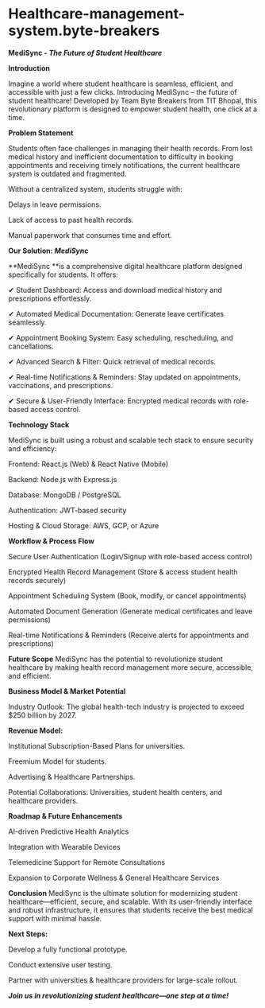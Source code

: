 # Healthcare-management-system.byte-breakers

**MediSync - _The Future of Student Healthcare_**


**Introduction**

Imagine a world where student healthcare is seamless, efficient, and accessible with just a few clicks. Introducing MediSync – the future of student healthcare! Developed by Team Byte Breakers from TIT Bhopal, this revolutionary platform is designed to empower student health, one click at a time.



**Problem Statement**

Students often face challenges in managing their health records. From lost medical history and inefficient documentation to difficulty in booking appointments and receiving timely notifications, the current healthcare system is outdated and fragmented.

Without a centralized system, students struggle with:

Delays in leave permissions.

Lack of access to past health records.

Manual paperwork that consumes time and effort.



 **Our Solution: _MediSync_**

**MediSync **is a comprehensive digital healthcare platform designed specifically for students. It offers:

✔ Student Dashboard: Access and download medical history and prescriptions effortlessly.

✔ Automated Medical Documentation: Generate leave certificates seamlessly.

✔ Appointment Booking System: Easy scheduling, rescheduling, and cancellations.

✔ Advanced Search & Filter: Quick retrieval of medical records.

✔ Real-time Notifications & Reminders: Stay updated on appointments, vaccinations, and prescriptions.

✔ Secure & User-Friendly Interface: Encrypted medical records with role-based access control.



**Technology Stack**

MediSync is built using a robust and scalable tech stack to ensure security and efficiency:

Frontend: React.js (Web) & React Native (Mobile)

Backend: Node.js with Express.js

Database: MongoDB / PostgreSQL

Authentication: JWT-based security

Hosting & Cloud Storage: AWS, GCP, or Azure



**Workflow & Process Flow**

Secure User Authentication (Login/Signup with role-based access control)

Encrypted Health Record Management (Store & access student health records securely)

Appointment Scheduling System (Book, modify, or cancel appointments)

Automated Document Generation (Generate medical certificates and leave permissions)

Real-time Notifications & Reminders (Receive alerts for appointments and prescriptions)



**Future Scope**
MediSync has the potential to revolutionize student healthcare by making health record management more secure, accessible, and efficient.



**Business Model & Market Potential**

Industry Outlook: The global health-tech industry is projected to exceed $250 billion by 2027.



**Revenue Model:**

Institutional Subscription-Based Plans for universities.

Freemium Model for students.

Advertising & Healthcare Partnerships.

Potential Collaborations: Universities, student health centers, and healthcare providers.



**Roadmap & Future Enhancements**

AI-driven Predictive Health Analytics

Integration with Wearable Devices

Telemedicine Support for Remote Consultations

Expansion to Corporate Wellness & General Healthcare Services



**Conclusion**
MediSync is the ultimate solution for modernizing student healthcare—efficient, secure, and scalable. With its user-friendly interface and robust infrastructure, it ensures that students receive the best medical support with minimal hassle.



**Next Steps:**

Develop a fully functional prototype.

Conduct extensive user testing.

Partner with universities & healthcare providers for large-scale rollout.


**_Join us in revolutionizing student healthcare—one step at a time!_**
